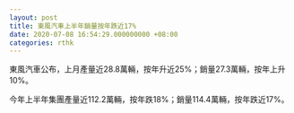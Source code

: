 ```yaml
---
layout: post
title: 東風汽車上半年銷量按年跌近17%
date: 2020-07-08 16:54:29.000000000 +08:00
categories: rthk
---
```


東風汽車公布，上月產量近28.8萬輛，按年升近25%；銷量27.3萬輛，按年上升10%。

今年上半年集團產量近112.2萬輛，按年跌18%；銷量114.4萬輛，按年跌近17%。
